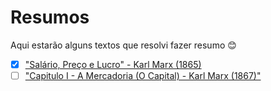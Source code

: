 # Resumos

Aqui estarão alguns textos que resolvi fazer resumo 😊

- [x] ["Salário, Preço e Lucro" - Karl Marx (1865)](https://github.com/lastpaper/resumos/blob/main/Sal%C3%A1rio%2C%20Pre%C3%A7o%20e%20Lucro.md)
- [ ] ["Capitulo I - A Mercadoria (O Capital) - Karl Marx (1867)"](https://github.com/lastpaper/resumos/blob/main/Mercadoria_Livro_1.md)
